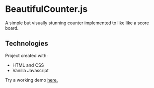 # BeautifulCounter.js
A simple but visually stunning counter implemented to like like a score board.
## Technologies
Project created with:
- HTML and CSS
- Vanilla Javascript

Try a working demo [here.](https://www.andreadelorenzis.com/project_1_page/counter.html)

